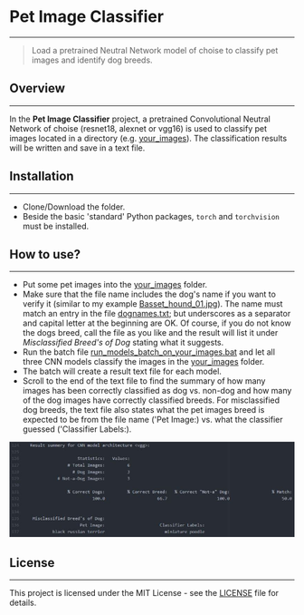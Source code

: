 # Pet Image Classifier
---
> Load a pretrained Neutral Network model of choise to classify pet images and identify dog breeds.

## Overview
---
In the **Pet Image Classifier** project, a pretrained Convolutional Neutral Network of choise (resnet18, alexnet or vgg16) is used to classify pet images located in a directory (e.g. [your_images](https://github.com/kollepas/ai_programming_with_python/tree/master/project_01_-_pet_image_classifier/your_images)). The classification results will be written and save in a text file.

## Installation
---
- Clone/Download the folder.
- Beside the basic 'standard' Python packages, `torch` and `torchvision` must be installed.

## How to use?
---
- Put some pet images into the [your_images](https://github.com/kollepas/ai_programming_with_python/tree/master/project_01_-_pet_image_classifier/your_images) folder.
- Make sure that the file name includes the dog's name if you want to verify it (similar to my example [Basset_hound_01.jpg](https://github.com/kollepas/ai_programming_with_python/blob/master/project_01_-_pet_image_classifier/your_images/Basset_hound_01.jpg)). The name must match an entry in the file [dognames.txt](https://github.com/kollepas/ai_programming_with_python/blob/master/project_01_-_pet_image_classifier/dognames.txt); but underscores as a separator and capital letter at the beginning are OK. Of course, if you do not know the dogs breed, call the file as you like and the result will list it under _Misclassified Breed's of Dog_ stating what it suggests.
- Run the batch file [run_models_batch_on_your_images.bat](https://github.com/kollepas/ai_programming_with_python/blob/master/project_01_-_pet_image_classifier/run_models_batch_on_your_images.bat) and let all three CNN models classify the images in the [your_images](https://github.com/kollepas/ai_programming_with_python/tree/master/project_01_-_pet_image_classifier/your_images) folder.
- The batch will create a result text file for each model.
- Scroll to the end of the text file to find the summary of how many images has been correctly classified as dog vs. non-dog and how many of the dog images have correctly classified breeds. For misclassified dog breeds, the text file also states what the pet images breed is expected to be from the file name ('Pet Image:) vs. what the classifier guessed ('Classifier Labels:).

![Sample Result](https://github.com/kollepas/ai_programming_with_python/blob/master/project_01_-_pet_image_classifier/graphics/sample_result.JPG)


## License
---
This project is licensed under the MIT License - see the [LICENSE](https://github.com/kollepas/ai_for_trading/blob/master/LICENSE) file for details.
